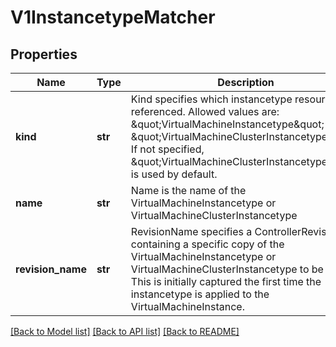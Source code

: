 # V1InstancetypeMatcher

## Properties
Name | Type | Description | Notes
------------ | ------------- | ------------- | -------------
**kind** | **str** | Kind specifies which instancetype resource is referenced. Allowed values are: \&quot;VirtualMachineInstancetype\&quot; and \&quot;VirtualMachineClusterInstancetype\&quot;. If not specified, \&quot;VirtualMachineClusterInstancetype\&quot; is used by default. | [optional] 
**name** | **str** | Name is the name of the VirtualMachineInstancetype or VirtualMachineClusterInstancetype | 
**revision_name** | **str** | RevisionName specifies a ControllerRevision containing a specific copy of the VirtualMachineInstancetype or VirtualMachineClusterInstancetype to be used. This is initially captured the first time the instancetype is applied to the VirtualMachineInstance. | [optional] 

[[Back to Model list]](../README.md#documentation-for-models) [[Back to API list]](../README.md#documentation-for-api-endpoints) [[Back to README]](../README.md)


